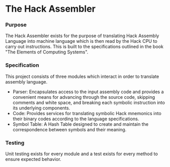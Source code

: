 # The Hack Assembler

### Purpose
The Hack Assembler exists for the purpose of translating Hack Assembly Language into machine language which is then read by the Hack CPU to carry out instructions.
This is built to the specifications outlined in the book "The Elements of Computing Systems".

### Specification
This project consists of three modules which interact in order to translate assembly language.

- Parser: Encapsulates access to the input assembly code and provides a convenient means for advancing through the source code, skipping comments and white space, and breaking each symbolic instruction into its underlying components.
- Code: Provides services for translating symbolic Hack mnemonics into their binary codes according to the language specifications.
- Symbol Table: A Hash Table designed to create and maintain the correspondence between symbols and their meaning.

### Testing
Unit testing exists for every module and a test exists for every method to ensure expected behavior.
